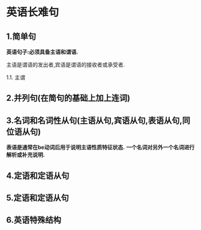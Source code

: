 # 英语长难句 #

## 1.简单句 ##

**英语句子:必须具备主语和谓语.**

主语是谓语的发出者,宾语是谓语的接收者或承受者.

1.1. 主谓



## 2.并列句(在简句的基础上加上连词) ##

## 3.名词和名词性从句(主语从句,宾语从句,表语从句,同位语从句) ##
**表语是通常在be动词后用于说明主语性质特征状态.**
**一个名词对另外一个名词进行解析或补充说明.**

## 4.定语和定语从句 ##

## 5.定语和定语从句 ##

## 6.英语特殊结构 ##